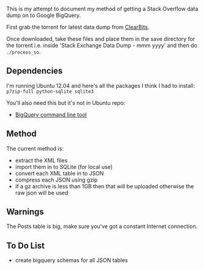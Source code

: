 This is my attempt to document my method of getting a Stack Overflow data dump
on to Google BigQuery.

First grab the torrent for latest data dump from
[ClearBits](http://www.clearbits.net/creators/146-stack-exchange-data-dump).

Once downloaded, take these files and place them in the save directory for the
torrent i.e. inside 'Stack Exchange Data Dump - mmm yyyy' and then do
`./process_so`.


## Dependencies

I'm running Ubuntu 12.04 and here's all the packages I think I had to
install:
`p7zip-full python-sqlite sqlite3`

You'll also need this but it's not in Ubuntu repo:
- [BigQuery command line tool](https://developers.google.com/bigquery/docs/cli_tool)


## Method

The current method is:
- extract the XML files
- import them in to SQLite (for local use)
- convert each XML table in to JSON
- compress each JSON using gzip
- if a gz archive is less than 1GB then that will be uploaded otherwise the raw
json will be used


## Warnings

The Posts table is big, make sure you've got a constant Internet connection.

## To Do List

- create bigquery schemas for all JSON tables

